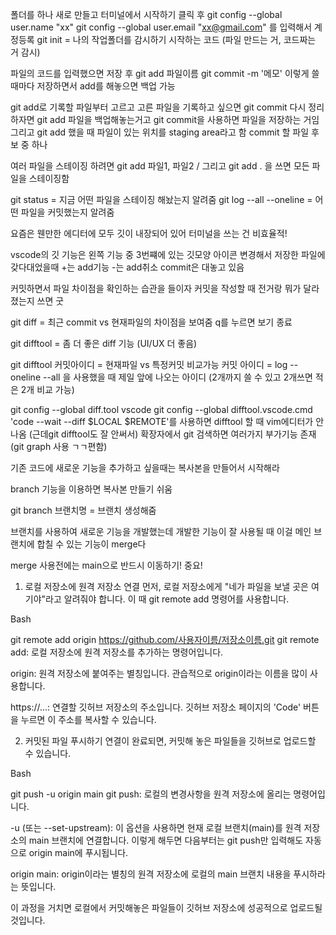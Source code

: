 폴더를 하나 새로 만들고 터미널에서 시작하기 클릭 후 
git config --global user.name "xx"
git config --global user.email "xx@gmail.com"
를 입력해서 계정등록
git init = 나의 작업폴더를 감시하기 시작하는 코드 (파일 만드는 거, 코드짜는 거 감시)

파일의 코드를 입력했으면 저장 후 git add 파일이름
                            git commit -m '메모'
이렇게 쓸때마다 저장하면서 add를 해놓으면 백업 가능

git add로 기록할 파일부터 고르고 고른 파일을 기록하고 싶으면 git commit
다시 정리하자면 git add 파일을 백업해놓는거고 git commit을 사용하면 파일을 저장하는 거임
그리고 git add 했을 때 파일이 있는 위치를 staging area라고 함 
commit 할 파일 후보 중 하나

여러 파일을 스테이징 하려면 git add 파일1, 파일2 / 그리고 git add . 을 쓰면 모든 파일을 스테이징함

git status = 지금 어떤 파일을 스테이징 해놨는지 알려줌
git log --all --oneline = 어떤 파일을 커밋했는지 알려줌

요즘은 웬만한 에디터에 모두 깃이 내장되어 있어 터미널을 쓰는 건 비효율적!

vscode의 깃 기능은 왼쪽 기능 중 3번쨰에 있는 깃모양 아이콘
변경해서 저장한 파일에 갖다대었을때 +는 add기능 -는 add취소
commit은 대놓고 있음

커밋하면서 파일 차이점을 확인하는 습관을 들이자
커밋을 작성할 때 전거랑 뭐가 달라졌는지 쓰면 굿

git diff = 최근 commit vs 현재파일의 차이점을 보여줌 q를 누르면 보기 종료

git difftool = 좀 더 좋은 diff 기능 (UI/UX 더 좋음)

git difftool 커밋아이디 = 현재파일 vs 특정커밋 비교가능
커밋 아이디 = log --oneline --all 을 사용했을 때 제일 앞에 나오는 아이디 (2개까지 쓸 수 있고 2개쓰면 적은 2개 비교 가능)

git config --global diff.tool vscode
git config --global difftool.vscode.cmd 'code --wait --diff $LOCAL $REMOTE'를 사용하면 difftool 할 때 vim에디터가 안나옴 (근데git difftool도 잘 안써서) 확장자에서 git 검색하면 여러가지 부가기능 존재 (git graph 사용 ㄱㄱ편함)

기존 코드에 새로운 기능을 추가하고 싶을때는 복사본을 만들어서 시작해라

branch 기능을 이용하면 복사본 만들기 쉬움

git branch 브랜치명 = 브랜치 생성해줌

브랜치를 사용하여 새로운 기능을 개발했는데 개발한 기능이 잘 사용될 때
이걸 메인 브랜치에 합칠 수 있는 기능이 merge다

merge 사용전에는 main으로 반드시 이동하기! 중요!

1. 로컬 저장소에 원격 저장소 연결
먼저, 로컬 저장소에게 "네가 파일을 보낼 곳은 여기야"라고 알려줘야 합니다. 이 때 git remote add 명령어를 사용합니다.

Bash

git remote add origin https://github.com/사용자이름/저장소이름.git
git remote add: 로컬 저장소에 원격 저장소를 추가하는 명령어입니다.

origin: 원격 저장소에 붙여주는 별칭입니다. 관습적으로 origin이라는 이름을 많이 사용합니다.

https://...: 연결할 깃허브 저장소의 주소입니다. 깃허브 저장소 페이지의 'Code' 버튼을 누르면 이 주소를 복사할 수 있습니다.

2. 커밋된 파일 푸시하기
연결이 완료되면, 커밋해 놓은 파일들을 깃허브로 업로드할 수 있습니다.

Bash

git push -u origin main
git push: 로컬의 변경사항을 원격 저장소에 올리는 명령어입니다.

-u (또는 --set-upstream): 이 옵션을 사용하면 현재 로컬 브랜치(main)를 원격 저장소의 main 브랜치에 연결합니다. 이렇게 해두면 다음부터는 git push만 입력해도 자동으로 origin main에 푸시됩니다.

origin main: origin이라는 별칭의 원격 저장소에 로컬의 main 브랜치 내용을 푸시하라는 뜻입니다.

이 과정을 거치면 로컬에서 커밋해놓은 파일들이 깃허브 저장소에 성공적으로 업로드될 것입니다.